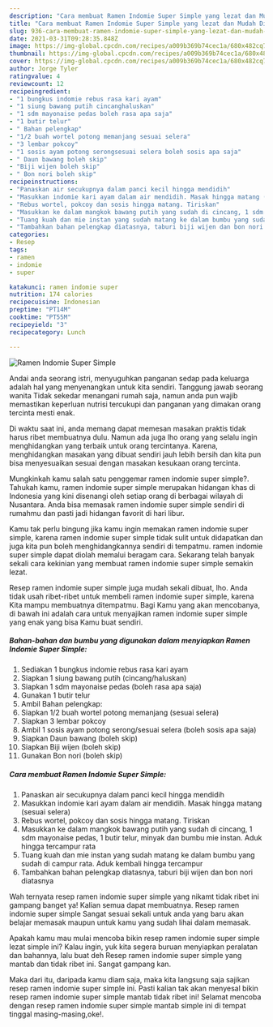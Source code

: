 ```yaml
---
description: "Cara membuat Ramen Indomie Super Simple yang lezat dan Mudah Dibuat"
title: "Cara membuat Ramen Indomie Super Simple yang lezat dan Mudah Dibuat"
slug: 936-cara-membuat-ramen-indomie-super-simple-yang-lezat-dan-mudah-dibuat
date: 2021-03-31T09:28:35.848Z
image: https://img-global.cpcdn.com/recipes/a009b369b74cec1a/680x482cq70/ramen-indomie-super-simple-foto-resep-utama.jpg
thumbnail: https://img-global.cpcdn.com/recipes/a009b369b74cec1a/680x482cq70/ramen-indomie-super-simple-foto-resep-utama.jpg
cover: https://img-global.cpcdn.com/recipes/a009b369b74cec1a/680x482cq70/ramen-indomie-super-simple-foto-resep-utama.jpg
author: Jorge Tyler
ratingvalue: 4
reviewcount: 12
recipeingredient:
- "1 bungkus indomie rebus rasa kari ayam"
- "1 siung bawang putih cincanghaluskan"
- "1 sdm mayonaise pedas boleh rasa apa saja"
- "1 butir telur"
- " Bahan pelengkap"
- "1/2 buah wortel potong memanjang sesuai selera"
- "3 lembar pokcoy"
- "1 sosis ayam potong serongsesuai selera boleh sosis apa saja"
- " Daun bawang boleh skip"
- "Biji wijen boleh skip"
- " Bon nori boleh skip"
recipeinstructions:
- "Panaskan air secukupnya dalam panci kecil hingga mendidih"
- "Masukkan indomie kari ayam dalam air mendidih. Masak hingga matang (sesuai selera)"
- "Rebus wortel, pokcoy dan sosis hingga matang. Tiriskan"
- "Masukkan ke dalam mangkok bawang putih yang sudah di cincang, 1 sdm mayonaise pedas, 1 butir telur, minyak dan bumbu mie instan. Aduk hingga tercampur rata"
- "Tuang kuah dan mie instan yang sudah matang ke dalam bumbu yang sudah di campur rata. Aduk kembali hingga tercampur"
- "Tambahkan bahan pelengkap diatasnya, taburi biji wijen dan bon nori diatasnya"
categories:
- Resep
tags:
- ramen
- indomie
- super

katakunci: ramen indomie super 
nutrition: 174 calories
recipecuisine: Indonesian
preptime: "PT14M"
cooktime: "PT55M"
recipeyield: "3"
recipecategory: Lunch

---
```



![Ramen Indomie Super Simple](https://img-global.cpcdn.com/recipes/a009b369b74cec1a/680x482cq70/ramen-indomie-super-simple-foto-resep-utama.jpg)

Andai anda seorang istri, menyuguhkan panganan sedap pada keluarga adalah hal yang menyenangkan untuk kita sendiri. Tanggung jawab seorang  wanita Tidak sekedar menangani rumah saja, namun anda pun wajib memastikan keperluan nutrisi tercukupi dan panganan yang dimakan orang tercinta mesti enak.

Di waktu  saat ini, anda memang dapat memesan masakan praktis tidak harus ribet membuatnya dulu. Namun ada juga lho orang yang selalu ingin menghidangkan yang terbaik untuk orang tercintanya. Karena, menghidangkan masakan yang dibuat sendiri jauh lebih bersih dan kita pun bisa menyesuaikan sesuai dengan masakan kesukaan orang tercinta. 



Mungkinkah kamu salah satu penggemar ramen indomie super simple?. Tahukah kamu, ramen indomie super simple merupakan hidangan khas di Indonesia yang kini disenangi oleh setiap orang di berbagai wilayah di Nusantara. Anda bisa memasak ramen indomie super simple sendiri di rumahmu dan pasti jadi hidangan favorit di hari libur.

Kamu tak perlu bingung jika kamu ingin memakan ramen indomie super simple, karena ramen indomie super simple tidak sulit untuk didapatkan dan juga kita pun boleh menghidangkannya sendiri di tempatmu. ramen indomie super simple dapat diolah memalui beragam cara. Sekarang telah banyak sekali cara kekinian yang membuat ramen indomie super simple semakin lezat.

Resep ramen indomie super simple juga mudah sekali dibuat, lho. Anda tidak usah ribet-ribet untuk membeli ramen indomie super simple, karena Kita mampu membuatnya ditempatmu. Bagi Kamu yang akan mencobanya, di bawah ini adalah cara untuk menyajikan ramen indomie super simple yang enak yang bisa Kamu buat sendiri.

<!--inarticleads1-->

##### Bahan-bahan dan bumbu yang digunakan dalam menyiapkan Ramen Indomie Super Simple:

1. Sediakan 1 bungkus indomie rebus rasa kari ayam
1. Siapkan 1 siung bawang putih (cincang/haluskan)
1. Siapkan 1 sdm mayonaise pedas (boleh rasa apa saja)
1. Gunakan 1 butir telur
1. Ambil  Bahan pelengkap:
1. Siapkan 1/2 buah wortel potong memanjang (sesuai selera)
1. Siapkan 3 lembar pokcoy
1. Ambil 1 sosis ayam potong serong/sesuai selera (boleh sosis apa saja)
1. Siapkan  Daun bawang (boleh skip)
1. Siapkan Biji wijen (boleh skip)
1. Gunakan  Bon nori (boleh skip)




<!--inarticleads2-->

##### Cara membuat Ramen Indomie Super Simple:

1. Panaskan air secukupnya dalam panci kecil hingga mendidih
1. Masukkan indomie kari ayam dalam air mendidih. Masak hingga matang (sesuai selera)
1. Rebus wortel, pokcoy dan sosis hingga matang. Tiriskan
1. Masukkan ke dalam mangkok bawang putih yang sudah di cincang, 1 sdm mayonaise pedas, 1 butir telur, minyak dan bumbu mie instan. Aduk hingga tercampur rata
1. Tuang kuah dan mie instan yang sudah matang ke dalam bumbu yang sudah di campur rata. Aduk kembali hingga tercampur
1. Tambahkan bahan pelengkap diatasnya, taburi biji wijen dan bon nori diatasnya




Wah ternyata resep ramen indomie super simple yang nikamt tidak ribet ini gampang banget ya! Kalian semua dapat membuatnya. Resep ramen indomie super simple Sangat sesuai sekali untuk anda yang baru akan belajar memasak maupun untuk kamu yang sudah lihai dalam memasak.

Apakah kamu mau mulai mencoba bikin resep ramen indomie super simple lezat simple ini? Kalau ingin, yuk kita segera buruan menyiapkan peralatan dan bahannya, lalu buat deh Resep ramen indomie super simple yang mantab dan tidak ribet ini. Sangat gampang kan. 

Maka dari itu, daripada kamu diam saja, maka kita langsung saja sajikan resep ramen indomie super simple ini. Pasti kalian tak akan menyesal bikin resep ramen indomie super simple mantab tidak ribet ini! Selamat mencoba dengan resep ramen indomie super simple mantab simple ini di tempat tinggal masing-masing,oke!.

